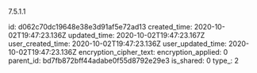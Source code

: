 7.5.1.1

id: d062c70dc19648e38e3d91af5e72ad13
created_time: 2020-10-02T19:47:23.136Z
updated_time: 2020-10-02T19:47:23.167Z
user_created_time: 2020-10-02T19:47:23.136Z
user_updated_time: 2020-10-02T19:47:23.136Z
encryption_cipher_text: 
encryption_applied: 0
parent_id: bd7fb872bff44adabe0f55d8792e29e3
is_shared: 0
type_: 2